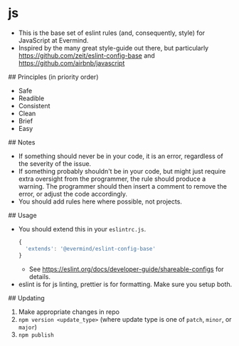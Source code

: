 # js
* This is the base set of eslint rules (and, consequently, style) for JavaScript at Evermind.
* Inspired by the many great style-guide out there, but particularly https://github.com/zeit/eslint-config-base and https://github.com/airbnb/javascript

## Principles (in priority order)
* Safe
* Readible
* Consistent
* Clean
* Brief
* Easy

## Notes
* If something should never be in your code, it is an error, regardless of the severity of the issue.
* If something probably shouldn't be in your code, but might just require extra oversight from the programmer, the rule should produce a warning. The programmer should then insert a comment to remove the error, or adjust the code accordingly.
* You should add rules here where possible, not projects.

## Usage
* You should extend this in your `eslintrc.js`.
  ```javascript
  {
    'extends': '@evermind/eslint-config-base'
  }
  ```
  * See https://eslint.org/docs/developer-guide/shareable-configs for details.
* eslint is for js linting, prettier is for formatting. Make sure you setup both.

## Updating
1. Make appropriate changes in repo
2. `npm version <update_type>` (where update type is one of `patch`, `minor`, or `major`)
3. `npm publish`
